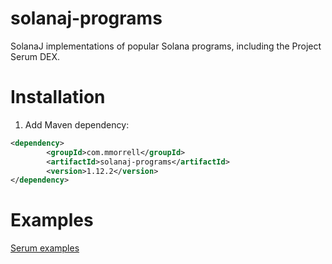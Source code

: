 # solanaj-programs

SolanaJ implementations of popular Solana programs, including the Project Serum DEX.

# Installation
1. Add Maven dependency:

```xml
<dependency>
        <groupId>com.mmorrell</groupId>
        <artifactId>solanaj-programs</artifactId>
        <version>1.12.2</version>
</dependency>
```

# Examples
[Serum examples](https://github.com/skynetcap/solanaj-programs/blob/master/serum/README.md)
